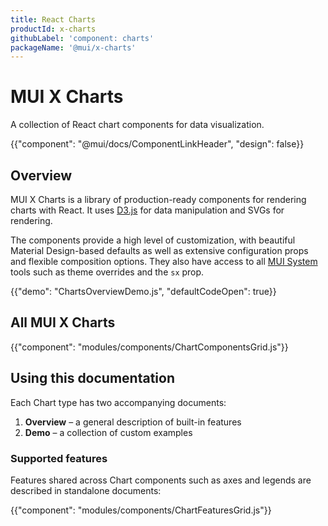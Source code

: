 ```yaml
---
title: React Charts
productId: x-charts
githubLabel: 'component: charts'
packageName: '@mui/x-charts'
---
```


# MUI X Charts

<p class="description">A collection of React chart components for data visualization.</p>

{{"component": "@mui/docs/ComponentLinkHeader", "design": false}}

## Overview

MUI X Charts is a library of production-ready components for rendering charts with React.
It uses [D3.js](https://d3js.org/) for data manipulation and SVGs for rendering.

The components provide a high level of customization, with beautiful Material Design-based defaults as well as extensive configuration props and flexible composition options.
They also have access to all [MUI System](https://mui.com/system/getting-started/) tools such as theme overrides and the `sx` prop.

{{"demo": "ChartsOverviewDemo.js", "defaultCodeOpen": true}}

## All MUI X Charts

{{"component": "modules/components/ChartComponentsGrid.js"}}

## Using this documentation

Each Chart type has two accompanying documents:

1. **Overview** – a general description of built-in features
2. **Demo** – a collection of custom examples

### Supported features

Features shared across Chart components such as axes and legends are described in standalone documents:

{{"component": "modules/components/ChartFeaturesGrid.js"}}
